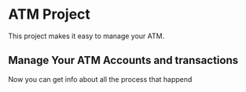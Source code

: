 # ATM Project
This project makes it easy to manage your ATM.
## Manage Your ATM Accounts and transactions
Now you can get info about all the process that happend
